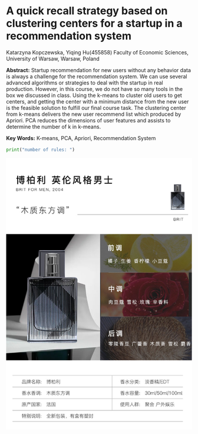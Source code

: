 # A quick recall strategy based on clustering centers for a startup in a recommendation system
Katarzyna Kopczewska, Yiqing Hu(455858)
Faculty of Economic Sciences, University of Warsaw, Warsaw, Poland

**Abstract:** Startup recommendation for new users without any behavior data is always a challenge for the recommendation system. We can use several advanced algorithms or strategies to deal with the startup in real production. However, in this course, we do not have so many tools in the box we discussed in class. Using the k-means to cluster old users to get centers, and getting the center with a minimum distance from the new user is the feasible solution to fulfill our final course task. The clustering center from k-means delivers the new user recommend list which produced by Apriori. PCA reduces the dimensions of user features and assists to determine the number of k in k-means. 

**Key Words:** K-means, PCA, Apriori, Recommendation System

```python
print("number of rules: ")
```

![2ssss](./img/test.jpg)


